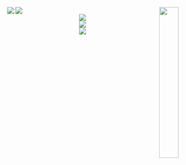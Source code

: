 <div>
	<a href="http://kyrie25.dev">
		<img src="https://user-images.githubusercontent.com/77577746/149508180-c75be0e3-1983-4592-9f1d-d58b64f055d4.gif" align="right" height=30% />
	</a>
<a href="https://discord.com/users/368399721494216706" >  
	<img src="https://lanyard.kyrie25.dev/api/368399721494216706?imgStyle=square" />  
</a>  
<a href="https://last.fm/users/kyrie25">
	<img src="https://lastfm-recently-played.vercel.app/api?user=kyrie25&count=9" align="left"/>
</a>
	</div>
<div align="center">
	<a href="http://kyrie25.dev" >  
  		<img src="https://readme-stats.kyrie25.dev/api?username=kyrie25&include_all_commits=true&show_icons=true&count_private=true&custom_title=GitHub+Stats&theme=react" />  
	</a>
</div>

<div align="center">
	<a href="http://kyrie25.dev" >  
  		<img src="https://readme-stats.kyrie25.dev/api/top-langs?username=kyrie25&theme=react&layout=compact&langs_count=8&card_width=467" />  
	</a>
</div>
<div align="center">
	<a href="https://hits.seeyoufarm.com">
		<img src="https://hits.seeyoufarm.com/api/count/incr/badge.svg?url=https%3A%2F%2Fgithub.com%2Fkyrie25&count_bg=%2357BDDA&title_bg=%23555555&icon=github.svg&icon_color=%23E7E7E7&title=rrat+counter&edge_flat=false"/>
	</a>
</div>
